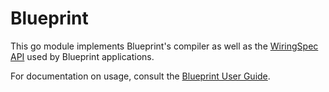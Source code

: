 # Blueprint

This go module implements Blueprint's compiler as well as the [WiringSpec API](pkg/wiring) used by Blueprint applications.

For documentation on usage, consult the [Blueprint User Guide](../docs/manual).
